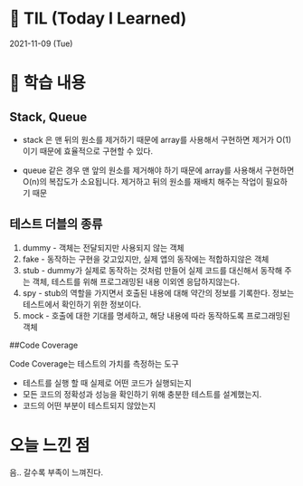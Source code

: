# 📌 TIL (Today I Learned)

2021-11-09 (Tue)

# 📖 학습 내용

## Stack, Queue
- stack 은 맨 뒤의 원소를 제거하기 때문에 array를 사용해서 구현하면 제거가 O(1)이기 때문에 효율적으로 구현할 수 있다.

- queue 같은 경우 맨 앞의 원소를 제거해야 하기 때문에 array를 사용해서 구현하면 O(n)의 복잡도가 소요됩니다. 제거하고 뒤의 원소를 재배치 해주는 작업이 필요하기 때문

## 테스트 더블의 종류

1. dummy - 객체는 전달되지만 사용되지 않는 객체
2. fake - 동작하는 구현을 갖고있지만, 실제 앱의 동작에는 적합하지않은 객체
3. stub - dummy가 실제로 동작하는 것처럼 만들어 실제 코드를 대신해서 동작해 주는 객체, 테스트를 위해 프로그래밍된 내용 이외엔 응답하지않는다.	
4. spy - stub의 역할을 가지면서 호출된 내용에 대해 약간의 정보를 기록한다. 정보는 테스트에서 확인하기 위한 정보이다.
5. mock - 호출에 대한 기대를 명세하고, 해당 내용에 따라 동작하도록 프로그래밍된 객체

##Code Coverage

Code Coverage는 테스트의 가치를 측정하는 도구

- 테스트를 실행 할 때 실제로 어떤 코드가 실행되는지
- 모든 코드의 정확성과 성능을 확인하기 위해 충분한 테스트를 설계했는지.
- 코드의 어떤 부분이 테스트되지 않았는지

# 오늘 느낀 점

음.. 갈수록 부족이 느껴진다.